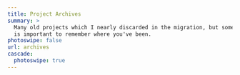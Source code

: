 ```yaml
---
title: Project Archives
summary: >
  Many old projects which I nearly discarded in the migration, but sometimes it
  is important to remember where you've been.
photoswipe: false
url: archives
cascade:
  photoswipe: true
---
```

